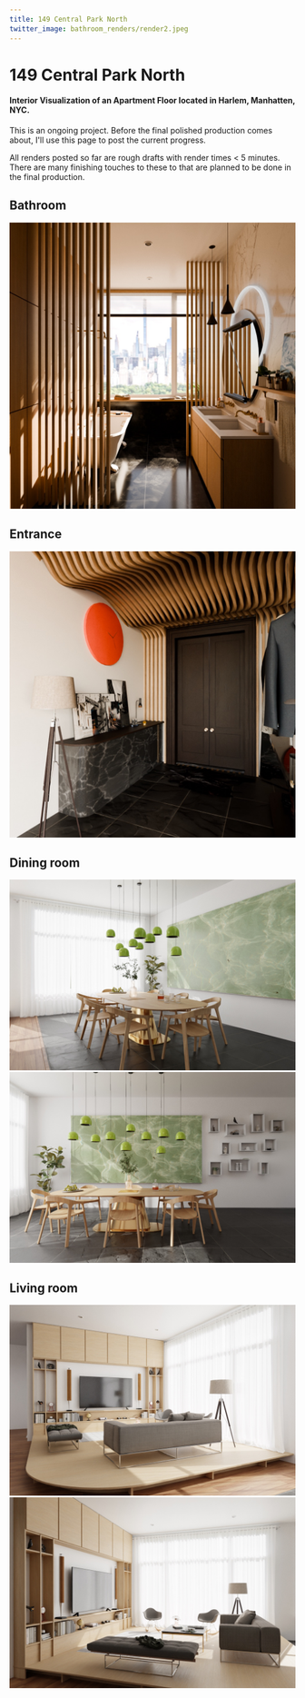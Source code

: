 ```yaml
---
title: 149 Central Park North
twitter_image: bathroom_renders/render2.jpeg
---
```


# 149 Central Park North
#### Interior Visualization of an Apartment Floor located in Harlem, Manhatten, NYC.

This is an ongoing project. Before the final polished production comes about, I'll use this page to 
post the current progress.

All renders posted so far are rough drafts with render times < 5 minutes. There are many finishing
touches to these to that are planned to be done in the final production. 

## Bathroom
![Final](bathroom_renders/render2.jpeg)

## Entrance
![Final](entrance_renders/test14.jpeg)

## Dining room
![Final](dining_room_renders/test_9.jpeg)
![Final](dining_room_renders/test_11.jpeg)

## Living room
![Final](living_room_renders/test_7.jpeg)
![Final](living_room_renders/test_6.jpeg)






<!-- ## Goal of this project:  -->

<!-- To create a non-destructive photorealistic water canyon landscape using procedural textures via object displacement.  -->
<!---->
<!-- **What I'm talking about:**  -->
<!-- - Non-destructive (modelling): altering the apparent geometry of the mesh in algorithmic methods which does not change the *true* geometry (i.e. the position of the vertices of that model stays unchanged). -->
<!-- - Photorealistic: the rendering of a computer generated image with the impersonality of a photograph.  -->
<!-- - Procedural textures: a texture created using a mathematical description, thus resulting in unlimited texture resolution -->
<!-- - Displacement: a technique for adding geometric detail to object surfaces as they are rendered by *displacing* them in 3D space.  -->
<!---->
<!-- ## Final render -->
<!---->
<!-- ![Final render](render_final.png) -->
<!-- This project has been shared on [Blenderartists.org](https://blenderartists.org/t/water-canyon-landscape/1478219) and featured on [Blendernation](https://www.blendernation.com/2023/08/18/best-of-blender-artists-2023-33/#jp-carousel-169434). Go give it a like if you please! -->
<!---->
<!-- **What you're seeing:** A computer generated image where the underlying geometry for both the water, canyon, and clouds are nothing more than just planes or cubes with four or eight vertices. All variations in geometry (water ripples, canyon variations, cloud details) were generated using displacement based on a procedural texture. -->
<!---->
<!-- <details> -->
<!-- <summary>Technical Details</summary> -->
<!-- <ul> -->
<!-- <li>Render engine: Cycles X (via Blender 3.6.0)</li> -->
<!-- <li>Render time: 15 minutes</li> -->
<!-- <li>Denoising: a "mix" of the original noisey image and the Blender built-in denoised image with a factor of 0.618</li> -->
<!-- </ul> -->
<!-- </details> -->
<!---->
<!-- ## About this project -->
<!---->
<!-- ![overall](overall.png) -->
<!---->
<!-- ### Canyon -->
<!-- Blender's [musgrave texture](https://docs.blender.org/manual/en/latest/render/shader_nodes/textures/musgrave.html) was used to generate the canyon geometry. Here's part of the Musgrave texture responsible for the canyon displacement (brighter = more displacement) -->
<!---->
<!-- ![raw canyon displacement texture](raw_musgrave.png) -->
<!---->
<!-- The canyon texture was procedurally generated based on the Blender noise texture by increasing the z-scale to create a layered appearance, then using the result as a factor to control two raw color inputs (shown below).  -->
<!---->
<!-- ![canyon texture mask](canyon_mask.png) -->
<!---->
<!-- Combining the procedural displacement with the texturing, here's the final result as seen in the viewport. (The low-poly appearance is an effect of viewport optimization) -->
<!---->
<!-- ![canyon final result](canyon_result.png) -->
<!---->
<!-- Note that a subdivision surface modifier was used with the adaptive subdivision option to subdivide the canyon plane based on the camera location.  -->
<!---->
<!-- ### Water -->
<!---->
<!-- Despite being able to generate the wave displacement easily by tweaking the Musgrave texture, the water was the most difficult to recreate due to its surface roughness and transparency. As well, the splashing waves against the canyon base also required some clever use of node groups.  -->
<!---->
<!-- The ambient occlusion node was really handy as it helped distinguish areas where geometries intersected. Thus, generating a mask based on its output, I was able to -->
<!-- - vary the scale of the Musgrave texture responsible for the wave appearance, creating greater concentration of rippling near the canyons -->
<!-- - control the smoothness of the water surface to be more rough near the canyon to generate a foamy effect -->
<!-- - adjust the transparency of the water to be less see-through near the canyon base, also to mimic a foamy effect -->
<!-- - change the color of the water surface near the shoreline -->
<!---->
<!-- A close-up of the shoreline (as seen in the viewport) is shown here (as unrealistic as it looks, the details are hardly noticeable when taking an aerial shot).  -->
<!---->
<!-- ![shoreline closeup](shoreline_closeup.png) -->
<!---->
<!-- The only non-procedural part of this project was the trail left by the boat in the water, where Wave Dynamic Paint was used to create the parting waves.  -->
<!---->
<!-- ![boat trail](boat_trail.png) -->
<!---->
<!-- ### Clouds & Fog -->
<!---->
<!-- Clouds were generated with the 3D variation of the Musgrave texture. A volume scatting node with a few tweaks was used to create its appearance. -->
<!---->
<!-- ![clouds](cloud.png) -->
<!---->
<!-- Volumetric fog was originally added, though removed in the final render as it was too taxing on the rendering time with little gain in visual value.  -->
<!---->
<!-- ### Lighting -->
<!---->
<!-- The lighting was completely done with the use of a sunset HDRI texture found on Poly Haven. Some rotations, including a few degrees on the y-axis, were performed to allow the sunlight to shine over the canyons and directly onto the sail of the boat to create a focal point in the final render.  -->
<!---->
<!-- ![boat](boat.png) -->
<!---->
<!-- ## Remarks -->
<!---->
<!-- ![clay render](clay.png) -->
<!---->
<!-- This project was carried through as an exploration of the extent at which procedural textures could be used to create geometries that were the main subject of a render. Such a method of creating landscapes, distinct from the traditional mode of manual modelling, simplifies the generation of non-repetitive natural scenes. It does, however, present barriers for the artist when wanting precise control over the landscape layout. -->
<!---->
<!-- If you are interested in the original project file or have questions, please don't hesitate to contact me. -->
<!---->
<!-- <br> -->
<!-- <sub>Last updated August 29th, 2023</sub> -->
